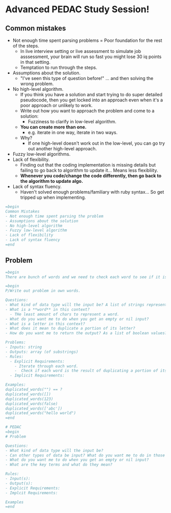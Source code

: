 # Advanced PEDAC Study Session! 

## Common mistakes

- Not enough time spent parsing problems = Poor foundation for the rest of the steps.
  - In live interview setting or live assessment to simulate job asssessment, your brain will run so fast you might lose 30 iq points in that setting. 
  - Temptation to run through the steps.  
- Assumptions about the solution. 
  - "I've seen this type of question before!" ... and then solving the wrong problem.  
- No high-level algorithm. 
  - If you think you have a solution and start trying to do super detailed pseudocode, then you get locked into an approach even when it's a poor approach or unlikely to work. 
  - Write out how you want to approach the problem and come to a solution:
    - Fuzziness to clarify in low-level algorithm. 
  - **You can create more than one.**
    - e.g. iterate in one way, iterate in two ways. 
  - Why? 
    - If one high-level doesn't work out in the low-level, you can go try out another high-level approach.  
- Fuzzy low-level algorithms. 
- Lack of flexibility. 
  - Finding out that the coding implementation is missing details but failing to go back to algorithm to update it... Means less flexibliity. 
  - **Whenever you code/change the code differently, then go back to the algorithm to update algo.** 
- Lack of syntax fluency. 
  - Haven't solved enough problems/familiary with ruby syntax... So get tripped up when implementing. 


```rb
=begin
Common Mistakes
- Not enough time spent parsing the problem
- Assumptions about the solution
- No high-level algorithm
- Fuzzy low-level algorithm
- Lack of flexibility
- Lack of syntax fluency
=end
```

## Problem 

```rb 
=begin 
There are bunch of words and we need to check each word to see if it is the result of duplicating a portion of its letter.
``` 

```rb
=begin 
P/Write out problem in own words. 

Questions:
- What kind of data type will the input be? A list of strings representing words, a deliminited string? A list of characters that can be rearranged to form words? 
- What is a **word** in this context? 
  - THe least amount of chars to represent a word. 
- What do you want me to do when you get an empty or nil input? 
- What is a letter in this context? 
- What does it mean to duplicate a portion of its letter? 
- How do you want me to return the output? As a list of boolean values? 

Problems:
- Inputs: string 
- Outputs: array (of substrings) 
- Rules: 
  - Explicit Requirements: 
    - Iterate through each word. 
    -  Check if each word is the result of duplicating a portion of its letters. 
  - Implicit Requirements: 

Examples: 
duplicated_words("") == ? 
duplicated_words([])
duplicated_words(123)
duplicated_words(false)
duplicated_words(['abc'])
duplicated_words("hello world")
=end 

# PEDAC 
=begin
# Problem 

Questions:
- What kind of data type will the input be?
- Can other types of data be input? What do you want me to do in those cases? 
- What do you want me to do when you get an empty or nil input? 
- What are the key terms and what do they mean? 

Rules: 
- Input(s):   
- Output(s):
- Explicit Requirements: 
- Implcit Requirements: 

Examples 
=end 

```